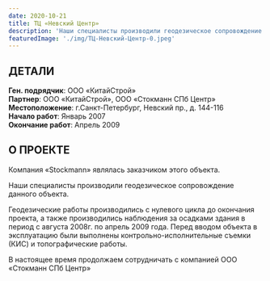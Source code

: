 ```yaml
---
date: 2020-10-21
title: ТЦ «Невский Центр»
description: 'Наши специалисты производили геодезическое сопровождение данного объекта.'
featuredImage: './img/ТЦ-Невский-Центр-0.jpeg'
---
```


## ДЕТАЛИ

**Ген. подрядчик**: ООО «КитайСтрой»  
**Партнер**: ООО «КитайСтрой», ООО «Стокманн СПб Центр»  
**Местоположение**: г.Санкт-Петербург, Невский пр., д. 144-116  
**Начало работ**: Январь 2007  
**Окончание работ**: Апрель 2009

## О ПРОЕКТЕ

Компания «Stockmann» являлась заказчиком этого объекта.

Наши специалисты производили геодезическое сопровождение данного объекта.

Геодезические работы производились с нулевого цикла до окончания проекта, а также производились наблюдения за осадками здания в период с августа 2008г. по апрель 2009 года. Перед вводом объекта в эксплуатацию были выполнены контрольно-исполнительные съемки (КИС) и топографические работы.

В настоящее время продолжаем сотрудничать с компанией ООО «Стокманн СПб Центр»
